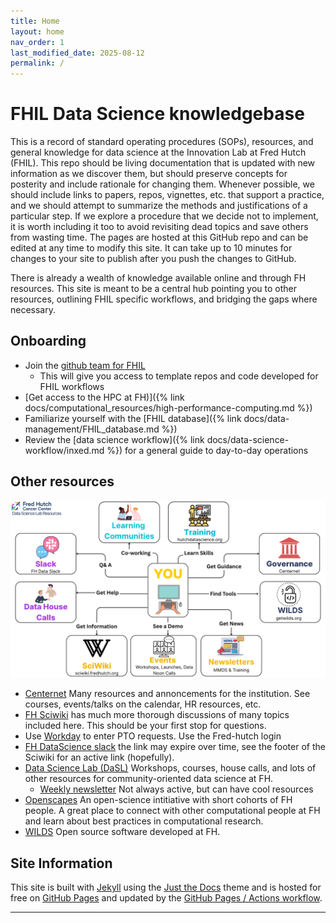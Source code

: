 ```yaml
---
title: Home
layout: home
nav_order: 1
last_modified_date: 2025-08-12
permalink: /
---
```


# FHIL Data Science knowledgebase

This is a record of standard operating procedures (SOPs), resources, and general knowledge for data science at the Innovation Lab at Fred Hutch (FHIL).
This repo should be living documentation that is updated with new information as we discover them, but should preserve concepts for posterity and include rationale for changing them. 
Whenever possible, we should include links to papers, repos, vignettes, etc. that support a practice, and we should attempt to summarize the methods and justifications of a particular step.
If we explore a procedure that we decide not to implement, it is worth including it too to avoid revisiting dead topics and save others from wasting time.
The pages are hosted at this GitHub repo and can be edited at any time to modify this site. 
It can take up to 10 minutes for changes to your site to publish after you push the changes to GitHub. 

There is already a wealth of knowledge available online and through FH resources.
This site is meant to be a central hub pointing you to other resources, outlining FHIL specific workflows, and bridging the gaps where necessary. 

## Onboarding

- Join the [github team for FHIL](https://github.com/Fred-Hutch-Innovation-Lab)
    - This will give you access to template repos and code developed for FHIL workflows
- [Get access to the HPC at FH)]({% link docs/computational_resources/high-performance-computing.md %})
- Familiarize yourself with the [FHIL database]({% link docs/data-management/FHIL_database.md %})
- Review the [data science workflow]({% link docs/data-science-workflow/inxed.md %}) for a general guide to day-to-day operations

## Other resources

![DaSL resource guide](assets/dasl_resources.png)

- [Centernet](https://centernet.fredhutch.org/) Many resources and annoncements for the institution. See courses, events/talks on the calendar, HR resources, etc. 
- [FH Sciwiki](https://sciwiki.fredhutch.org/) has much more thorough discussions of many topics included here. This should be your first stop for questions.
- Use [Workday](https://wd5.myworkday.com/wday/authgwy/fhscca/login.htmld?returnTo=%2ffhscca%2fd%2fhome.htmld) to enter PTO requests. Use the Fred-hutch login
- [FH DataScience slack](https://join.slack.com/t/fhdata/signup) the link may expire over time, see the footer of the Sciwiki for an active link (hopefully).
- [Data Science Lab (DaSL)](https://hutchdatascience.org) Workshops, courses, house calls, and lots of other resources for community-oriented data science at FH. 
    - [Weekly newsletter](https://fhdata.substack.com/) Not always active, but can have cool resources
- [Openscapes](https://ocdo.fredhutch.org/programs/openscapes.html) An open-science intitiative with short cohorts of FH people. A great place to connect with other computational people at FH and learn about best practices in computational research. 
- [WILDS](https://getwilds.org/) Open source software developed at FH. 

## Site Information

This site is built with [Jekyll] using the [Just the Docs] theme and is hosted for free on [GitHub Pages] and updated by the [GitHub Pages / Actions workflow]. 

----

[Just the Docs]: https://just-the-docs.github.io/just-the-docs/
[GitHub Pages]: https://docs.github.com/en/pages
[README]: https://github.com/just-the-docs/just-the-docs-template/blob/main/README.md
[Jekyll]: https://jekyllrb.com
[GitHub Pages / Actions workflow]: https://github.blog/changelog/2022-07-27-github-pages-custom-github-actions-workflows-beta/
